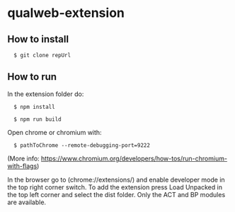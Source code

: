 # qualweb-extension
## How to install

```shell
  $ git clone repUrl
```

## How to run

In the extension folder do:

```shell
  $ npm install
```

```shell
  $ npm run build
```
Open chrome or chromium with:

```shell
  $ pathToChrome --remote-debugging-port=9222
```
(More info: https://www.chromium.org/developers/how-tos/run-chromium-with-flags)

In the browser go to (chrome://extensions/) and enable developer mode in the top right corner switch.
To add the extension press Load Unpacked in the top left corner and select the dist folder.
Only the ACT and BP modules are available.
